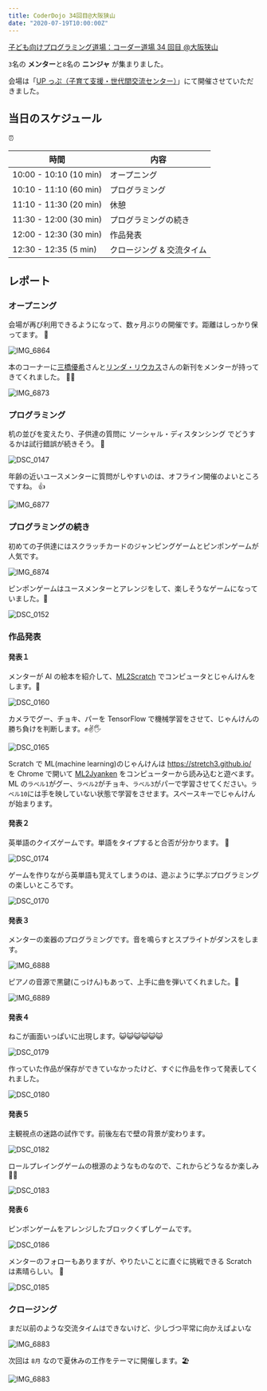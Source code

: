 ```yaml
---
title: CoderDojo 34回目@大阪狭山
date: "2020-07-19T10:00:00Z"
---
```


[子ども向けプログラミング道場：コーダー道場 34 回目 @大阪狭山](https://coderdojo-hommachi.doorkeeper.jp/events/108203)

`3`名の **メンター**と`8`名の **ニンジャ** が集まりました。

会場は「[UP っぷ（子育て支援・世代間交流センター）](http://www.city.osakasayama.osaka.jp/kosodate_kyoiku/kosodate/upp_kosodatesiensedaikankouryuusenta1/index.html)」にて開催させていただきました。

## 当日のスケジュール

⏰

| 時間                   | 内容                      |
| ---------------------- | ------------------------- |
| 10:00 - 10:10 (10 min) | オープニング              |
| 10:10 - 11:10 (60 min) | プログラミング            |
| 11:10 - 11:30 (20 min) | 休憩                      |
| 11:30 - 12:00 (30 min) | プログラミングの続き      |
| 12:00 - 12:30 (30 min) | 作品発表                  |
| 12:30 - 12:35 (5 min)  | クロージング & 交流タイム |

## レポート

### オープニング

会場が再び利用できるようになって、数ヶ月ぶりの開催です。距離はしっかり保ってます。 🎉

![IMG_6864](./IMG_6864.jpg)

本のコーナーに[三橋優希](https://book.impress.co.jp/books/1120101018)さんと[リンダ・リウカス](https://www.shoeisha.co.jp/book/detail/9784798163543)さんの新刊をメンターが持ってきてくれました。 📙📕

![IMG_6873](./IMG_6873.jpg)

### プログラミング

机の並びを変えたり、子供達の質問に ソーシャル・ディスタンシング でどうするかは試行錯誤が続きそう。 🤔

![DSC_0147](./DSC_0147.jpg)

年齢の近いユースメンターに質問がしやすいのは、オフライン開催のよいところですね。 👍

![IMG_6877](./IMG_6877.jpg)

### プログラミングの続き

初めての子供達にはスクラッチカードのジャンピングゲームとピンポンゲームが人気です。

![IMG_6874](./IMG_6874.jpg)

ピンポンゲームはユースメンターとアレンジをして、楽しそうなゲームになっていました。🚀

![DSC_0152](./DSC_0152.jpg)

### 作品発表

#### 発表１

メンターが AI の絵本を紹介して、[ML2Scratch](https://champierre.github.io/ml2scratch/) でコンピュータとじゃんけんをします。🤖

![DSC_0160](./DSC_0160.jpg)

カメラでグー、チョキ、パーを TensorFlow で機械学習をさせて、じゃんけんの勝ち負けを判断します。✊✌️🖐

![DSC_0165](./DSC_0165.jpg)

Scratch で ML(machine learning)のじゃんけんは https://stretch3.github.io/ を Chrome で開いて [ML2Jyanken](https://github.com/coderdojo-hommachi/coderdojo-hommachi.github.io/raw/develop/content/sb3/ML2Jyanken.sb3) をコンピューターから読み込むと遊べます。
ML の`ラベル1`がグー、`ラベル2`がチョキ、`ラベル3`がパーで学習させてください。`ラベル10`には手を映していない状態で学習をさせます。スペースキーでじゃんけんが始まります。

#### 発表２

英単語のクイズゲームです。単語をタイプすると合否が分かります。 📔

![DSC_0174](./DSC_0174.jpg)

ゲームを作りながら英単語も覚えてしまうのは、遊ぶように学ぶプログラミングの楽しいところです。

![DSC_0170](./DSC_0170.jpg)

#### 発表３

メンターの楽器のプログラミングです。音を鳴らすとスプライトがダンスをします。

![IMG_6888](./IMG_6888.jpg)

ピアノの音源で黒鍵(こっけん)もあって、上手に曲を弾いてくれました。🎹

![IMG_6889](./IMG_6889.jpg)

#### 発表４

ねこが画面いっぱいに出現します。😺😺😺😺😺😺

![DSC_0179](./DSC_0179.jpg)

作っていた作品が保存ができていなかったけど、すぐに作品を作って発表してくれました。

![DSC_0180](./DSC_0180.jpg)

#### 発表５

主観視点の迷路の試作です。前後左右で壁の背景が変わります。

![DSC_0182](./DSC_0182.jpg)

ロールプレイングゲームの根源のようなものなので、これからどうなるか楽しみ 🧙‍♂️

![DSC_0183](./DSC_0183.jpg)

#### 発表６

ピンポンゲームをアレンジしたブロックくずしゲームです。

![DSC_0186](./DSC_0186.jpg)

メンターのフォローもありますが、やりたいことに直ぐに挑戦できる Scratch は素晴らしい。 💮

![DSC_0185](./DSC_0185.jpg)

### クロージング

まだ以前のような交流タイムはできないけど、少しづつ平常に向かえばよいな

![IMG_6883](./IMG_6883.jpg)

次回は `8月` なので夏休みの工作をテーマに開催します。🏖

![IMG_6883](./IMG_6883_2.jpg)
